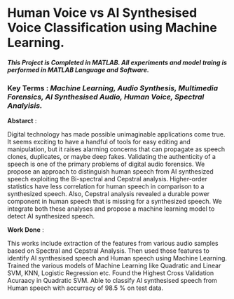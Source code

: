 # Human Voice vs AI Synthesised Voice Classification using Machine Learning.

#### *This Project is Completed in MATLAB. All experiments and model traing is performed in MATLAB Language and Software.* 
### Key Terms : *Machine Learning, Audio Synthesis, Multimedia Forensics, AI Synthesised Audio, Human Voice, Spectral Analyisis.*

**Abstarct** : 

Digital technology has made possible unimaginable applications come true. It seems exciting to have a handful of tools for easy editing and manipulation, but it raises alarming concerns that can propagate as speech clones, duplicates, or maybe deep fakes. Validating the authenticity of a speech is one of the primary problems of digital audio forensics. We propose an approach to distinguish human speech from AI synthesized speech exploiting the Bi-spectral and Cepstral analysis. Higher-order statistics have less correlation for human speech in comparison to a synthesized speech. Also, Cepstral analysis revealed a durable power component in human speech that is missing for a synthesized speech. We integrate both these analyses and propose a machine learning model to detect AI synthesized speech.

**Work Done** :

This works include extraction of the features from various audio samples based on Spectral and Cepstral Analysis. Then used those features to identify AI synthesised speech and Human speech using Machine Learning. Trained the various models of Machine Learning like Quadratic and Linear SVM, KNN, Logistic Regression etc. Found the Highest Cross Validation Acuraacy in Quadratic SVM. Able to classify AI synthesised speech from Human speech with accurracy of 98.5 % on test data. 
